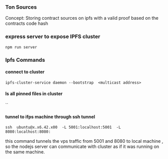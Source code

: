### Ton Sources 
Concept: Storing contract sources on ipfs with a valid proof based on the contracts code hash

### express server to expose IPFS cluster
`npm run server`



### Ipfs Commands 


#### connect to cluster 
`ipfs-cluster-service daemon --bootstrap  <multicast address>`

#### ls all pinned files in cluster 
`` 


#### tunnel to ifps machine through ssh tunnel 
`ssh  ubuntu@x.x6.42.x00  -L 5001:localhost:5001  -L 8080:localhost:8080:`

this command tunnels the vps traffic from 5001 and 8080 to local machine , so the nodejs server can communicate with cluster as if it was running on the same machine.
